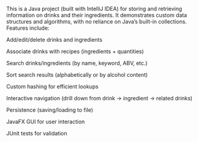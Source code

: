 This is a Java project (built with IntelliJ IDEA) for storing and retrieving information on drinks and their ingredients. It demonstrates custom data structures and algorithms, with no reliance on Java’s built-in collections. Features include:

Add/edit/delete drinks and ingredients

Associate drinks with recipes (ingredients + quantities)

Search drinks/ingredients (by name, keyword, ABV, etc.)

Sort search results (alphabetically or by alcohol content)

Custom hashing for efficient lookups

Interactive navigation (drill down from drink → ingredient → related drinks)

Persistence (saving/loading to file)

JavaFX GUI for user interaction

JUnit tests for validation
